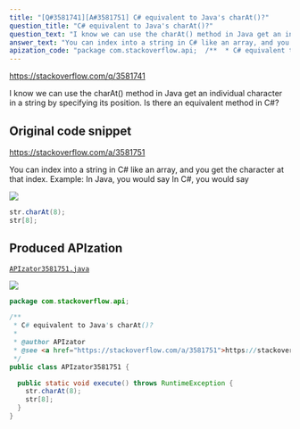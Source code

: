 ```yaml
---
title: "[Q#3581741][A#3581751] C# equivalent to Java's charAt()?"
question_title: "C# equivalent to Java's charAt()?"
question_text: "I know we can use the charAt() method in Java get an individual character in a string by specifying its position. Is there an equivalent method in C#?"
answer_text: "You can index into a string in C# like an array, and you get the character at that index. Example: In Java, you would say In C#, you would say"
apization_code: "package com.stackoverflow.api;  /**  * C# equivalent to Java's charAt()?  *  * @author APIzator  * @see <a href=\"https://stackoverflow.com/a/3581751\">https://stackoverflow.com/a/3581751</a>  */ public class APIzator3581751 {    public static void execute() throws RuntimeException {     str.charAt(8);     str[8];   } }"
---
```


https://stackoverflow.com/q/3581741

I know we can use the charAt() method in Java get an individual character in a string by specifying its position. Is there an equivalent method in C#?



## Original code snippet

https://stackoverflow.com/a/3581751

You can index into a string in C# like an array, and you get the character at that index.
Example:
In Java, you would say
In C#, you would say

<div class="code-logo"><img src="/stackoverflow.png" /></div>

```java
str.charAt(8);
str[8];
```

## Produced APIzation

[`APIzator3581751.java`](https://github.com/pasqualesalza/apization-temp-data/raw/master/search/APIzator3581751.java)

<div class="code-logo"><img src="/apizator.png" /></div>

```java
package com.stackoverflow.api;

/**
 * C# equivalent to Java's charAt()?
 *
 * @author APIzator
 * @see <a href="https://stackoverflow.com/a/3581751">https://stackoverflow.com/a/3581751</a>
 */
public class APIzator3581751 {

  public static void execute() throws RuntimeException {
    str.charAt(8);
    str[8];
  }
}

```